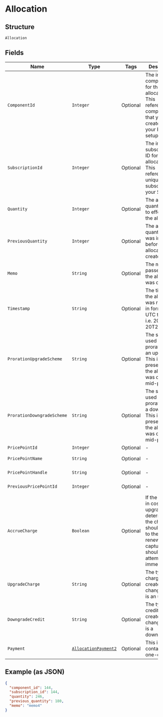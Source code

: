 
# Allocation

## Structure

`Allocation`

## Fields

| Name | Type | Tags | Description | Getter | Setter |
|  --- | --- | --- | --- | --- | --- |
| `ComponentId` | `Integer` | Optional | The integer component ID for the allocation. This references a component that you have created in your Product setup | Integer getComponentId() | setComponentId(Integer componentId) |
| `SubscriptionId` | `Integer` | Optional | The integer subscription ID for the allocation. This references a unique subscription in your Site | Integer getSubscriptionId() | setSubscriptionId(Integer subscriptionId) |
| `Quantity` | `Integer` | Optional | The allocated quantity set in to effect by the allocation | Integer getQuantity() | setQuantity(Integer quantity) |
| `PreviousQuantity` | `Integer` | Optional | The allocated quantity that was in effect before this allocation was created | Integer getPreviousQuantity() | setPreviousQuantity(Integer previousQuantity) |
| `Memo` | `String` | Optional | The memo passed when the allocation was created | String getMemo() | setMemo(String memo) |
| `Timestamp` | `String` | Optional | The time that the allocation was recorded, in  format and UTC timezone, i.e. 2012-11-20T22:00:37Z | String getTimestamp() | setTimestamp(String timestamp) |
| `ProrationUpgradeScheme` | `String` | Optional | The scheme used if the proration was an upgrade. This is only present when the allocation was created mid-period. | String getProrationUpgradeScheme() | setProrationUpgradeScheme(String prorationUpgradeScheme) |
| `ProrationDowngradeScheme` | `String` | Optional | The scheme used if the proration was a downgrade. This is only present when the allocation was created mid-period. | String getProrationDowngradeScheme() | setProrationDowngradeScheme(String prorationDowngradeScheme) |
| `PricePointId` | `Integer` | Optional | - | Integer getPricePointId() | setPricePointId(Integer pricePointId) |
| `PricePointName` | `String` | Optional | - | String getPricePointName() | setPricePointName(String pricePointName) |
| `PricePointHandle` | `String` | Optional | - | String getPricePointHandle() | setPricePointHandle(String pricePointHandle) |
| `PreviousPricePointId` | `Integer` | Optional | - | Integer getPreviousPricePointId() | setPreviousPricePointId(Integer previousPricePointId) |
| `AccrueCharge` | `Boolean` | Optional | If the change in cost is an upgrade, this determines if the charge should accrue to the next renewal or if capture should be attempted immediately. | Boolean getAccrueCharge() | setAccrueCharge(Boolean accrueCharge) |
| `UpgradeCharge` | `String` | Optional | The type of charge to be created if the change in cost is an upgrade. | String getUpgradeCharge() | setUpgradeCharge(String upgradeCharge) |
| `DowngradeCredit` | `String` | Optional | The type of credit to be created if the change in cost is a downgrade. | String getDowngradeCredit() | setDowngradeCredit(String downgradeCredit) |
| `Payment` | [`AllocationPayment2`](../../doc/models/containers/allocation-payment-2.md) | Optional | This is a container for one-of cases. | AllocationPayment2 getPayment() | setPayment(AllocationPayment2 payment) |

## Example (as JSON)

```json
{
  "component_id": 144,
  "subscription_id": 144,
  "quantity": 246,
  "previous_quantity": 180,
  "memo": "memo4"
}
```

